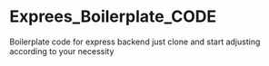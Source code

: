 # Exprees_Boilerplate_CODE
Boilerplate code for express backend just clone and start adjusting according to your necessity
